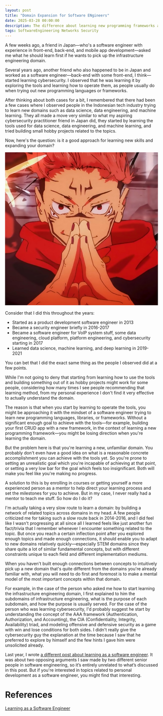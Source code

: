 ```yaml
---
layout: post
title: "Domain Expansion for Software ENgineers"
date: 2025-03-28 00:00:00
description: The difference about learning new programming frameworks and learning entirely new domains
tags: SoftwareEngineering Networks Security
---
```


A few weeks ago, a friend in Japan—who's a software engineer with experience in front-end, back-end, and mobile app development—asked me what he should learn first if he wants to pick up the infrastructure engineering domain.

Several years ago, another friend who also happened to be in Japan and worked as a software engineer—back-end with some front-end, I think—started learning cybersecurity. I observed that he was learning it by exploring the tools and learning how to operate them, as people usually do when trying out new programming languages or frameworks.

After thinking about both cases for a bit, I remembered that there had been a few cases where I observed people in the Indonesian tech industry trying to learn new domains such as data science, data engineering, and machine learning. They all made a move very similar to what my aspiring cybersecurity practitioner friend in Japan did, they started by learning the tools used for data science, data engineering, and machine learning, and tried building small hobby projects related to the topics.

Now, here's the question: is it a good approach for learning new skills and expanding your domain?

![Sukuna's Domain Expansion from Jujutsu Kaisen](/images/posts/jjk-sukuna-domain-expansion.jpg)

Consider that I did this throughout the years:

- Started as a product development software engineer in 2013
- Became a security engineer briefly in 2016-2017
- Became a software engineer for VoIP system stuff, some data engineering, cloud platform, platform engineering, and cybersecurity starting in 2017
- Learned data science, machine learning, and deep learning in 2019-2021

You can bet that I did the exact same thing as the people I observed did at a few points.

While I'm not going to deny that starting from learning how to use the tools and building something out of it as hobby projects might work for some people, considering how many times I see people recommending that learning method, from my personal experience I don't find it very effective to actually understand the domain.

The reason is that when you start by learning to operate the tools, you might be approaching it with the mindset of a software engineer trying to learn new programming languages, libraries, or frameworks. Without a significant enough goal to achieve with the tools—for example, building your first CRUD app with a new framework, in the context of learning a new programming framework—you might be losing direction when you're learning the domain.

But the problem here is that you're learning a new, unfamiliar domain. You probably don't even have a good idea on what is a reasonable concrete accomplishment you can achieve with the tools yet. So you're prone to setting an unrealistic goal which you're incapable of achieving at that point, or setting a very low bar for the goal which feels too insignificant. Both will make you feel like you're making no progress.

A solution to this is by enrolling in courses or getting yourself a more experienced person as a mentor to help direct your learning process and set the milestones for you to achieve. But in my case, I never really had a mentor to teach me stuff. So how do I do it?

I'm actually taking a very slow route to learn a domain: by building a network of related topics across domains in my head. A few people criticized me for taking such a slow route back in 2014-2016, and I did feel like I wasn't progressing at all since all I learned feels like just another fun fact/trivia that I remember whenever I encounter something related to the topic. But once you reach a certain inflection point after you explored enough topics and made enough connections, it should enable you to adapt to new domains relatively quickly—especially STEM domains since they share quite a lot of similar fundamental concepts, but with different constraints unique to each field and different implementation mediums.

When you haven't built enough connections between concepts to intuitively pick up a new domain that's quite different from the domains you're already familiar with, what you will need to do first and foremost is to make a mental model of the most important concepts within that domain.

For example, in the case of the person who asked me how to start learning the infrastructure engineering domain, I first explained to him the subdomains of infrastructure engineering, what is the purpose of each subdomain, and how the purpose is usually served. For the case of the person who was learning cybersecurity, I'd probably suggest he start by understanding the concept of the AAA framework (Authentication, Authorization, and Accounting), the CIA (Confidentiality, Integrity, Availability) triad, and modeling offensive and defensive security as a game with win and lose conditions for both sides. I didn't really give the cybersecurity guy the explanation at the time because I saw that he preferred to explore by himself and the few hints I gave him were unsolicited already.

Last year, I wrote [a different post about learning as a software engineer](https://sdsdkkk.github.io/2024-05-09/learning-as-a-software-engineer). It was about two opposing arguments I saw made by two different senior people in software engineering, so it’s entirely unrelated to what’s discussed in this post. But if you're interested in topics related to personal development as a software engineer, you might find that interesting.

# References

[Learning as a Software Engineer](https://sdsdkkk.github.io/2024-05-09/learning-as-a-software-engineer)